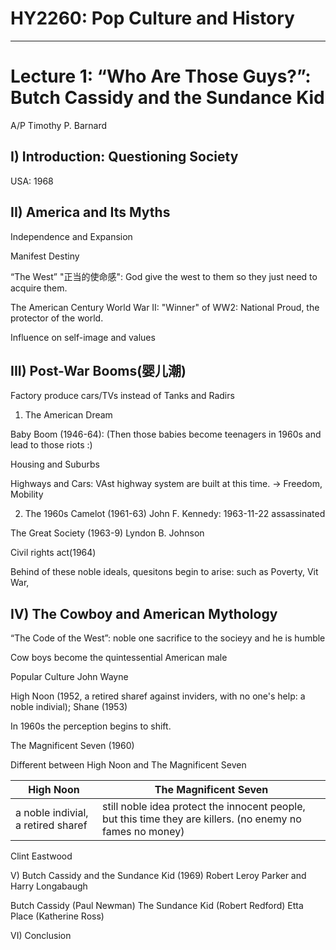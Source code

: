 HY2260: Pop Culture and History
===============================

---

# Lecture 1: “Who Are Those Guys?”: Butch Cassidy and the Sundance Kid

A/P Timothy P. Barnard

## I)	Introduction: Questioning Society
USA: 1968



## II)	America and Its Myths
Independence and Expansion

Manifest Destiny


“The West”
    "正当的使命感": God give the west to them so they just need to acquire them. 

The American Century
	World War II: "Winner" of WW2: National Proud, the protector of the world.

Influence on self-image and values

## III)	Post-War Booms(婴儿潮)

Factory produce cars/TVs instead of Tanks and Radirs

1)	The American Dream

Baby Boom (1946-64): (Then those babies become teenagers in 1960s and lead to those riots :)

Housing and Suburbs

Highways and Cars: VAst highway system are built at this time. -> Freedom, Mobility

2)	The 1960s
Camelot (1961-63)
			John F. Kennedy: 1963-11-22 assassinated

The Great Society (1963-9)
Lyndon B. Johnson

Civil rights act(1964)

Behind of these noble ideals, quesitons begin to arise: such as Poverty, Vit War,  

## IV)	The Cowboy and American Mythology

“The Code of the West”: noble one sacrifice to the socieyy and he is humble

Cow boys become the quintessential American male

Popular Culture
John Wayne

High Noon (1952, a retired sharef against inviders, with no one's help: a noble indivial); Shane (1953)

In 1960s the perception begins to shift.

The Magnificent Seven (1960)

Different between High Noon and The Magnificent Seven

High Noon | The Magnificent Seven
-|-
a noble indivial, a retired sharef | still noble idea protect the innocent people, but this time they are killers. (no enemy no fames no money)

Clint Eastwood

V)	Butch Cassidy and the Sundance Kid (1969)
Robert Leroy Parker and Harry Longabaugh

Butch Cassidy (Paul Newman)
The Sundance Kid (Robert Redford)
Etta Place (Katherine Ross)


VI)	Conclusion
